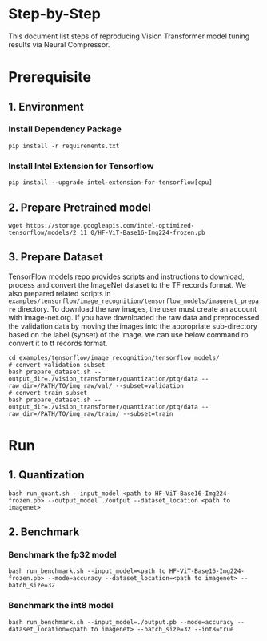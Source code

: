 Step-by-Step
============

This document list steps of reproducing Vision Transformer model tuning results via Neural Compressor.

# Prerequisite

## 1. Environment

### Install Dependency Package

```
pip install -r requirements.txt
```

### Install Intel Extension for Tensorflow

```shell
pip install --upgrade intel-extension-for-tensorflow[cpu]
```

## 2. Prepare Pretrained model

```
wget https://storage.googleapis.com/intel-optimized-tensorflow/models/2_11_0/HF-ViT-Base16-Img224-frozen.pb
```

## 3. Prepare Dataset

  TensorFlow [models](https://github.com/tensorflow/models) repo provides [scripts and instructions](https://github.com/tensorflow/models/tree/master/research/slim#an-automated-script-for-processing-imagenet-data) to download, process and convert the ImageNet dataset to the TF records format.
  We also prepared related scripts in ` examples/tensorflow/image_recognition/tensorflow_models/imagenet_prepare` directory. To download the raw images, the user must create an account with image-net.org. If you have downloaded the raw data and preprocessed the validation data by moving the images into the appropriate sub-directory based on the label (synset) of the image. we can use below command ro convert it to tf records format.

  ```shell
  cd examples/tensorflow/image_recognition/tensorflow_models/
  # convert validation subset
  bash prepare_dataset.sh --output_dir=./vision_transformer/quantization/ptq/data --raw_dir=/PATH/TO/img_raw/val/ --subset=validation
  # convert train subset
  bash prepare_dataset.sh --output_dir=./vision_transformer/quantization/ptq/data --raw_dir=/PATH/TO/img_raw/train/ --subset=train
  ```

# Run

## 1. Quantization

```
bash run_quant.sh --input_model <path to HF-ViT-Base16-Img224-frozen.pb> --output_model ./output --dataset_location <path to imagenet>
```


## 2. Benchmark

### Benchmark the fp32 model

```
bash run_benchmark.sh --input_model=<path to HF-ViT-Base16-Img224-frozen.pb> --mode=accuracy --dataset_location=<path to imagenet> --batch_size=32
```

### Benchmark the int8 model

```
bash run_benchmark.sh --input_model=./output.pb --mode=accuracy --dataset_location=<path to imagenet> --batch_size=32 --int8=true
```